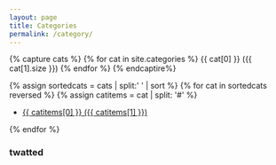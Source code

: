 ```yaml
---
layout: page
title: Categories
permalink: /category/
---
```


{% capture cats %}
{% for cat in site.categories %}
  {{ cat[0] }} ({{ cat[1].size }})
{% endfor %}
{% endcaptire%} 

{% assign sortedcats = cats | split:' ' | sort %}
{% for cat in sortedcats reversed %}
    {% assign catitems = cat | split: '#' %}
    <ul>
    <li><a href="/category/{{ catitems[0] }}">{{ catitems[0] }} ({{ catitems[1] }})</a></li>
    </ul>
{% endfor %}

<h3>twatted</h3>